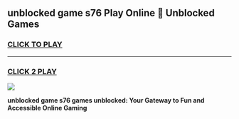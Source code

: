 
## unblocked game s76 Play Online 👋 Unblocked Games
<h3>
<a href="https://premium.freeplayer.one?title=unblocked_game_s76&ref=19F">CLICK TO PLAY</a></h3>
<hr>

<h3>
<a href="https://premium.freeplayer.one?title=unblocked_game_s76&ref=19F">CLICK 2 PLAY</a>
  
</h3>

<a href="https://premium.freeplayer.one?title=unblocked_game_s76&ref=19F"><img src="https://clearcache.store/games.png"></a>


**unblocked game s76 games unblocked: Your Gateway to Fun and Accessible Online Gaming**
